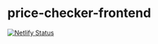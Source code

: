 # price-checker-frontend

[![Netlify Status](https://api.netlify.com/api/v1/badges/ecbb36ba-ca0f-40a0-a3a7-cee7a7313539/deploy-status)](https://app.netlify.com/sites/price-checker-site/deploys)
